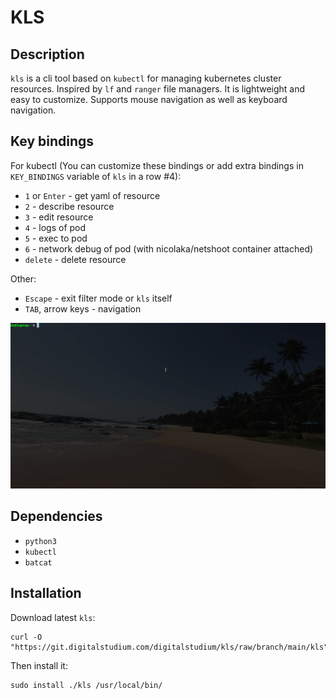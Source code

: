 # KLS

## Description
`kls` is a cli tool based on `kubectl` for managing kubernetes cluster resources. 
Inspired by `lf` and `ranger` file managers. 
It is lightweight and easy to customize. Supports mouse navigation as well as keyboard navigation.

## Key bindings
For kubectl (You can customize these bindings or add extra bindings in `KEY_BINDINGS` variable of `kls` in a row #4):
- `1` or `Enter` - get yaml of resource
- `2` - describe resource
- `3` - edit resource 
- `4` - logs of pod
- `5` - exec to pod
- `6` - network debug of pod (with nicolaka/netshoot container attached)
- `delete` - delete resource

Other:
- `Escape` - exit filter mode or `kls` itself
- `TAB`, arrow keys - navigation

![kls in action](./images/kls.gif)

## Dependencies
- `python3`
- `kubectl`
- `batcat`

## Installation
Download latest `kls`:
```
curl -O "https://git.digitalstudium.com/digitalstudium/kls/raw/branch/main/kls"
```
Then install it:
```
sudo install ./kls /usr/local/bin/
```

